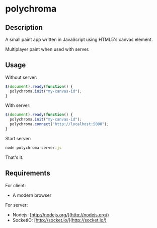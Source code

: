 polychroma
==========

Description
-----------

A small paint app written in JavaScript using HTML5's canvas element.

Multiplayer paint when used with server.

Usage
-----

Without server:
```javascript
$(document).ready(function() {
  polychroma.init("my-canvas-id");
}
```

With server:
```javascript
$(document).ready(function() {
  polychroma.init("my-canvas-id");
  polychroma.connect("http://localhost:5000");
}
```

Start server:
```javascript
node polychroma-server.js
```

That's it.

Requirements
------------

For client:
- A modern browser

For server:
- Nodejs: [http://nodejs.org/](http://nodejs.org/)
- SocketIO: [http://socket.io/](http://socket.io/)